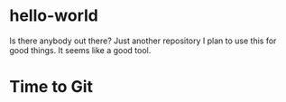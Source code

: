 # hello-world
Is there anybody out there?
Just another repository
I plan to use this for good things.
It seems like a good tool.
# Time to Git
